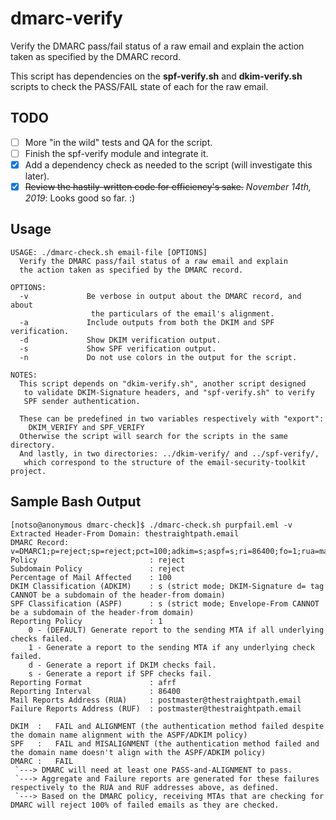 # dmarc-verify
Verify the DMARC pass/fail status of a raw email and explain the action taken as specified by the DMARC record.

This script has dependencies on the **spf-verify.sh** and **dkim-verify.sh** scripts to check the PASS/FAIL state of each for the raw email.

## TODO
+ [ ] More "in the wild" tests and QA for the script.
+ [ ] Finish the spf-verify module and integrate it.
+ [X] Add a dependency check as needed to the script (will investigate this later).
+ [X] ~~Review the hastily-written code for efficiency's sake.~~ _November 14th, 2019_: Looks good so far. :)

## Usage
```
USAGE: ./dmarc-check.sh email-file [OPTIONS]
  Verify the DMARC pass/fail status of a raw email and explain
  the action taken as specified by the DMARC record.

OPTIONS:
  -v             Be verbose in output about the DMARC record, and about
                  the particulars of the email's alignment.
  -a             Include outputs from both the DKIM and SPF verification.
  -d             Show DKIM verification output.
  -s             Show SPF verification output.
  -n             Do not use colors in the output for the script.

NOTES:
  This script depends on "dkim-verify.sh", another script designed
   to validate DKIM-Signature headers, and "spf-verify.sh" to verify
   SPF sender authentication.

  These can be predefined in two variables respectively with "export":
    DKIM_VERIFY and SPF_VERIFY
  Otherwise the script will search for the scripts in the same directory.
  And lastly, in two directories: ../dkim-verify/ and ../spf-verify/,
   which correspond to the structure of the email-security-toolkit project.

```

## Sample Bash Output
```
[notso@anonymous dmarc-check]$ ./dmarc-check.sh purpfail.eml -v
Extracted Header-From Domain: thestraightpath.email
DMARC Record: v=DMARC1;p=reject;sp=reject;pct=100;adkim=s;aspf=s;ri=86400;fo=1;rua=mailto:postmaster@thestraightpath.email;ruf=mailto:postmaster@thestraightpath.email
Policy                         : reject
Subdomain Policy               : reject
Percentage of Mail Affected    : 100
DKIM Classification (ADKIM)    : s (strict mode; DKIM-Signature d= tag CANNOT be a subdomain of the header-from domain)
SPF Classification (ASPF)      : s (strict mode; Envelope-From CANNOT be a subdomain of the header-from domain)
Reporting Policy               : 1
	0 - (DEFAULT) Generate report to the sending MTA if all underlying checks failed.
	1 - Generate a report to the sending MTA if any underlying check failed.
	d - Generate a report if DKIM checks fail.
	s - Generate a report if SPF checks fail.
Reporting Format               : afrf
Reporting Interval             : 86400
Mail Reports Address (RUA)     : postmaster@thestraightpath.email
Failure Reports Address (RUF)  : postmaster@thestraightpath.email

DKIM  :   FAIL and ALIGNMENT (the authentication method failed despite the domain name alignment with the ASPF/ADKIM policy)
SPF   :   FAIL and MISALIGNMENT (the authentication method failed and the domain name doesn't align with the ASPF/ADKIM policy)
DMARC :   FAIL
 `---> DMARC will need at least one PASS-and-ALIGNMENT to pass.
 `---> Aggregate and Failure reports are generated for these failures respectively to the RUA and RUF addresses above, as defined.
 `---> Based on the DMARC policy, receiving MTAs that are checking for DMARC will reject 100% of failed emails as they are checked.

```
